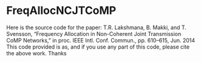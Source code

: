# FreqAllocNCJTCoMP
Here is the source code for the paper:  T.R. Lakshmana, B. Makki, and T. Svensson, “Frequency Allocation in Non-Coherent Joint Transmission CoMP Networks,” in proc. IEEE Intl. Conf. Commun., pp. 610–615, Jun. 2014  This code provided is as, and if you use any part of this code, please cite the above work. Thanks
